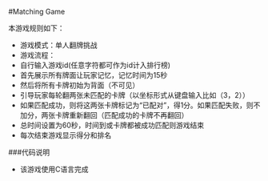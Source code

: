 #Matching Game

本游戏规则如下：

- 游戏模式：单人翻牌挑战
- 游戏流程：
- 自行输入游戏id(任意字符都可作为id计入排行榜)
- 首先展示所有牌面让玩家记忆，记忆时间为15秒
- 然后将所有卡牌初始为背面（不可见）
- 引导玩家每轮翻两张未匹配的卡牌（以坐标形式从键盘输入比如（3，2））
- 如果匹配成功，则将这两张卡牌标记为“已配对”，得1分。如果匹配失败，则不加分，两张卡牌重新翻回（匹配成功的卡牌不再翻回）
- 总时间设置为60秒，时间到或卡牌都被成功匹配则游戏结束
- 每次结束游戏显示得分和排名

###代码说明

- 该游戏使用C语言完成
